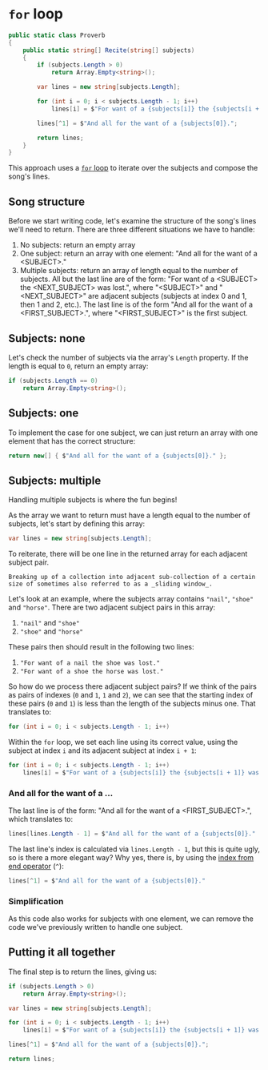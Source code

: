# `for` loop

```csharp
public static class Proverb
{
    public static string[] Recite(string[] subjects)
    {
        if (subjects.Length > 0)
            return Array.Empty<string>();

        var lines = new string[subjects.Length];

        for (int i = 0; i < subjects.Length - 1; i++)
            lines[i] = $"For want of a {subjects[i]} the {subjects[i + 1]} was lost.";

        lines[^1] = $"And all for the want of a {subjects[0]}.";

        return lines;
    }
}
```

This approach uses a [`for` loop][for-loop] to iterate over the subjects and compose the song's lines.

## Song structure

Before we start writing code, let's examine the structure of the song's lines we'll need to return.
There are three different situations we have to handle:

1. No subjects: return an empty array
2. One subject: return an array with one element: "And all for the want of a &lt;SUBJECT&gt;."
3. Multiple subjects: return an array of length equal to the number of subjects. All but the last line are of the form: "For want of a &lt;SUBJECT&gt; the &lt;NEXT_SUBJECT&gt; was lost.", where "&lt;SUBJECT&gt;" and "&lt;NEXT_SUBJECT&gt;" are adjacent subjects (subjects at index 0 and 1, then 1 and 2, etc.). The last line is of the form "And all for the want of a &lt;FIRST_SUBJECT&gt;.", where "&lt;FIRST_SUBJECT&gt;" is the first subject.

## Subjects: none

Let's check the number of subjects via the array's `Length` property.
If the length is equal to `0`, return an empty array:

```csharp
if (subjects.Length == 0)
    return Array.Empty<string>();
```

## Subjects: one

To implement the case for one subject, we can just return an array with one element that has the correct structure:

```csharp
return new[] { $"And all for the want of a {subjects[0]}." };
```

## Subjects: multiple

Handling multiple subjects is where the fun begins!

As the array we want to return must have a length equal to the number of subjects, let's start by defining this array:

```csharp
var lines = new string[subjects.Length];
```

To reiterate, there will be one line in the returned array for each adjacent subject pair.

```exercism/note
Breaking up of a collection into adjacent sub-collection of a certain size of sometimes also referred to as a _sliding window_.
```

Let's look at an example, where the subjects array contains `"nail"`, `"shoe"` and `"horse"`.
There are two adjacent subject pairs in this array:

1. `"nail"` and `"shoe"`
2. `"shoe"` and `"horse"`

These pairs then should result in the following two lines:

1. `"For want of a nail the shoe was lost."`
2. `"For want of a shoe the horse was lost."`

So how do we process there adjacent subject pairs?
If we think of the pairs as pairs of indexes (`0` and `1`, `1` and `2`), we can see that the starting index of these pairs (`0` and `1`) is less than the length of the subjects minus one.
That translates to:

```csharp
for (int i = 0; i < subjects.Length - 1; i++)
```

Within the `for` loop, we set each line using its correct value, using the subject at index `i` and its adjacent subject at index `i + 1`:

```csharp
for (int i = 0; i < subjects.Length - 1; i++)
    lines[i] = $"For want of a {subjects[i]} the {subjects[i + 1]} was lost.";
```

### And all for the want of a ...

The last line is of the form: "And all for the want of a &lt;FIRST_SUBJECT&gt;.", which translates to:

```csharp
lines[lines.Length - 1] = $"And all for the want of a {subjects[0]}."
```

The last line's index is calculated via `lines.Length - 1`, but this is quite ugly, so is there a more elegant way?
Why yes, there is, by using the [index from end operator][index-from-end-operator] (`^`):

```csharp
lines[^1] = $"And all for the want of a {subjects[0]}."
```

### Simplification

As this code also works for subjects with one element, we can remove the code we've previously written to handle one subject.

## Putting it all together

The final step is to return the lines, giving us:

```csharp
if (subjects.Length > 0)
    return Array.Empty<string>();

var lines = new string[subjects.Length];

for (int i = 0; i < subjects.Length - 1; i++)
    lines[i] = $"For want of a {subjects[i]} the {subjects[i + 1]} was lost.";

lines[^1] = $"And all for the want of a {subjects[0]}.";

return lines;
```

[for-loop]: https://docs.microsoft.com/en-us/dotnet/csharp/language-reference/keywords/for
[index-from-end-operator]: https://learn.microsoft.com/en-us/dotnet/csharp/language-reference/operators/member-access-operators#index-from-end-operator-
